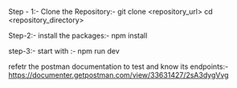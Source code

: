 Step - 1:-
Clone the Repository:-
                      git clone <repository_url>
                      cd <repository_directory>

Step-2:-
install the packages:-  npm install

step-3:-
start with :- npm run dev


refetr the postman documentation to test and know its endpoints:-
https://documenter.getpostman.com/view/33631427/2sA3dygVvg
